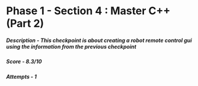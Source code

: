 # Phase 1 - Section 4 : Master C++ (Part 2)
##### Description - This checkpoint is about creating a robot remote control gui using the information from the previous checkpoint
##### Score - 8.3/10
##### Attempts - 1

